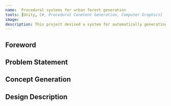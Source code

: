 ```yaml
---
name:  Procedural systems for urban forest generation
tools: [Unity, C#, Procedural Conetent Generation, Computer Graphics]
image: 
description: This project devised a system for automatically generating trees in vegetated areas using satellite imagery.
---
```


## Foreword



## Problem Statement



## Concept Generation



## Design Description
